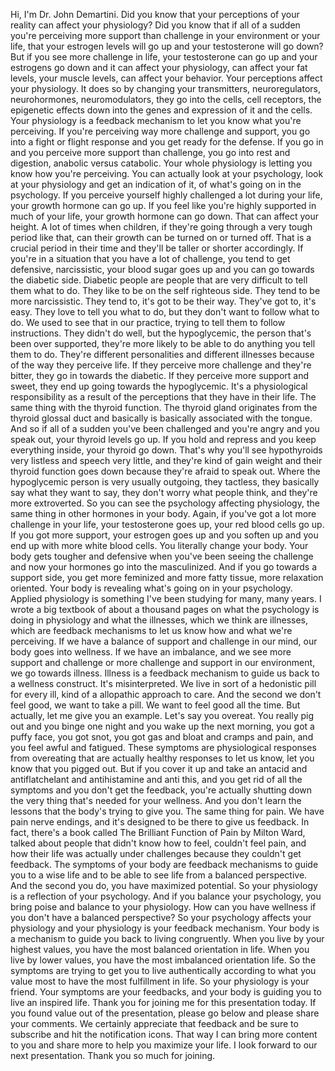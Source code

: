  Hi, I'm Dr. John Demartini. Did you know that your perceptions of your reality can affect your physiology? Did you know that if all of a sudden you're perceiving more support than challenge in your environment or your life, that your estrogen levels will go up and your testosterone will go down? But if you see more challenge in life, your testosterone can go up and your estrogens go down and it can affect your physiology, can affect your fat levels, your muscle levels, can affect your behavior. Your perceptions affect your physiology. It does so by changing your transmitters, neuroregulators, neurohormones, neuromodulators, they go into the cells, cell receptors, the epigenetic effects down into the genes and expression of it and the cells. Your physiology is a feedback mechanism to let you know what you're perceiving. If you're perceiving way more challenge and support, you go into a fight or flight response and you get ready for the defense. If you go in and you perceive more support than challenge, you go into rest and digestion, anabolic versus catabolic. Your whole physiology is letting you know how you're perceiving. You can actually look at your psychology, look at your physiology and get an indication of it, of what's going on in the psychology. If you perceive yourself highly challenged a lot during your life, your growth hormone can go up. If you feel like you're highly supported in much of your life, your growth hormone can go down. That can affect your height. A lot of times when children, if they're going through a very tough period like that, can their growth can be turned on or turned off. That is a crucial period in their time and they'll be taller or shorter accordingly. If you're in a situation that you have a lot of challenge, you tend to get defensive, narcissistic, your blood sugar goes up and you can go towards the diabetic side. Diabetic people are people that are very difficult to tell them what to do. They like to be on the self righteous side. They tend to be more narcissistic. They tend to, it's got to be their way. They've got to, it's easy. They love to tell you what to do, but they don't want to follow what to do. We used to see that in our practice, trying to tell them to follow instructions. They didn't do well, but the hypoglycemic, the person that's been over supported, they're more likely to be able to do anything you tell them to do. They're different personalities and different illnesses because of the way they perceive life. If they perceive more challenge and they're bitter, they go in towards the diabetic. If they perceive more support and sweet, they end up going towards the hypoglycemic. It's a physiological responsibility as a result of the perceptions that they have in their life. The same thing with the thyroid function. The thyroid gland originates from the thyroid glossal duct and basically is basically associated with the tongue. And so if all of a sudden you've been challenged and you're angry and you speak out, your thyroid levels go up. If you hold and repress and you keep everything inside, your thyroid go down. That's why you'll see hypothyroids very listless and speech very little, and they're kind of gain weight and their thyroid function goes down because they're afraid to speak out. Where the hypoglycemic person is very usually outgoing, they tactless, they basically say what they want to say, they don't worry what people think, and they're more extroverted. So you can see the psychology affecting physiology, the same thing in other hormones in your body. Again, if you've got a lot more challenge in your life, your testosterone goes up, your red blood cells go up. If you got more support, your estrogen goes up and you soften up and you end up with more white blood cells. You literally change your body. Your body gets tougher and defensive when you've been seeing the challenge and now your hormones go into the masculinized. And if you go towards a support side, you get more feminized and more fatty tissue, more relaxation oriented. Your body is revealing what's going on in your psychology. Applied physiology is something I've been studying for many, many years. I wrote a big textbook of about a thousand pages on what the psychology is doing in physiology and what the illnesses, which we think are illnesses, which are feedback mechanisms to let us know how and what we're perceiving. If we have a balance of support and challenge in our mind, our body goes into wellness. If we have an imbalance, and we see more support and challenge or more challenge and support in our environment, we go towards illness. Illness is a feedback mechanism to guide us back to a wellness construct. It's misinterpreted. We live in sort of a hedonistic pill for every ill, kind of a allopathic approach to care. And the second we don't feel good, we want to take a pill. We want to feel good all the time. But actually, let me give you an example. Let's say you overeat. You really pig out and you binge one night and you wake up the next morning, you got a puffy face, you got snot, you got gas and bloat and cramps and pain, and you feel awful and fatigued. These symptoms are physiological responses from overeating that are actually healthy responses to let us know, let you know that you pigged out. But if you cover it up and take an antacid and antiflatchelant and antihistamine and anti this, and you get rid of all the symptoms and you don't get the feedback, you're actually shutting down the very thing that's needed for your wellness. And you don't learn the lessons that the body's trying to give you. The same thing for pain. We have pain nerve endings, and it's designed to be there to give us feedback. In fact, there's a book called The Brilliant Function of Pain by Milton Ward, talked about people that didn't know how to feel, couldn't feel pain, and how their life was actually under challenges because they couldn't get feedback. The symptoms of your body are feedback mechanisms to guide you to a wise life and to be able to see life from a balanced perspective. And the second you do, you have maximized potential. So your physiology is a reflection of your psychology. And if you balance your psychology, you bring poise and balance to your physiology. How can you have wellness if you don't have a balanced perspective? So your psychology affects your physiology and your physiology is your feedback mechanism. Your body is a mechanism to guide you back to living congruently. When you live by your highest values, you have the most balanced orientation in life. When you live by lower values, you have the most imbalanced orientation life. So the symptoms are trying to get you to live authentically according to what you value most to have the most fulfillment in life. So your physiology is your friend. Your symptoms are your feedbacks, and your body is guiding you to live an inspired life. Thank you for joining me for this presentation today. If you found value out of the presentation, please go below and please share your comments. We certainly appreciate that feedback and be sure to subscribe and hit the notification icons. That way I can bring more content to you and share more to help you maximize your life. I look forward to our next presentation. Thank you so much for joining.